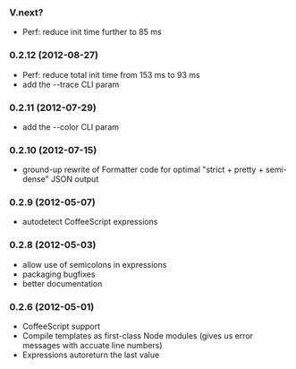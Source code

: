 
### V.next?

* Perf: reduce init time further to 85 ms

### 0.2.12 (2012-08-27)

* Perf: reduce total init time from 153 ms to 93 ms
* add the --trace CLI param

### 0.2.11 (2012-07-29)

* add the --color CLI param

### 0.2.10 (2012-07-15)

* ground-up rewrite of Formatter code for optimal "strict + pretty + semi-dense" JSON output

### 0.2.9 (2012-05-07)

* autodetect CoffeeScript expressions

### 0.2.8 (2012-05-03)

* allow use of semicolons in expressions
* packaging bugfixes
* better documentation

### 0.2.6 (2012-05-01)

* CoffeeScript support
* Compile templates as first-class Node modules (gives us error messages with accuate line numbers)
* Expressions autoreturn the last value
